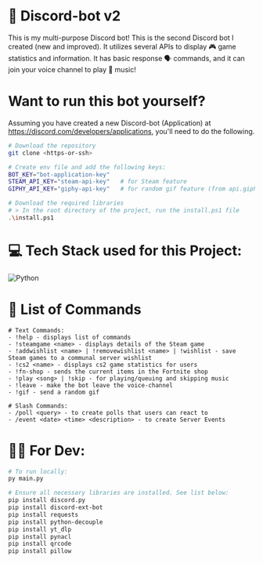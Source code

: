 # 🤖 Discord-bot v2

This is my multi-purpose Discord bot! This is the second Discord bot I created (new and improved). It utilizes several APIs to display 🎮 game statistics and information. It has basic response 🗣 commands, and it can join your voice channel to play 🎵 music!

# Want to run this bot yourself?

Assuming you have created a new Discord-bot (Application) at https://discord.com/developers/applications, you'll need to do the following.

```bash
# Download the repository
git clone <https-or-ssh>

# Create env file and add the following keys:
BOT_KEY="bot-application-key"
STEAM_API_KEY="steam-api-key"   # for Steam feature
GIPHY_API_KEY="giphy-api-key"   # for random gif feature (from api.giphy.com)

# Download the required libraries
# > In the root directory of the project, run the install.ps1 file
.\install.ps1
```

# 💻 Tech Stack used for this Project:

![Python](https://img.shields.io/badge/python-3670A0?style=for-the-badge&logo=python&logoColor=ffdd54)

# 🧨 List of Commands

```
# Text Commands:
- !help - displays list of commands
- !steamgame <name> - displays details of the Steam game
- !addwishlist <name> | !removewishlist <name> | !wishlist - save Steam games to a communal server wishlist
- !cs2 <name> - displays cs2 game statistics for users
- !fn-shop - sends the current items in the Fortnite shop
- !play <song> | !skip - for playing/queuing and skipping music
- !leave - make the bot leave the voice-channel
- !gif - send a random gif

# Slash Commands:
- /poll <query> - to create polls that users can react to
- /event <date> <time> <description> - to create Server Events
```

# 👨‍💻 For Dev:

```bash
# To run locally:
py main.py

# Ensure all necessary libraries are installed. See list below:
pip install discord.py
pip install discord-ext-bot
pip install requests
pip install python-decouple
pip install yt_dlp
pip install pynacl
pip install qrcode
pip install pillow
```
